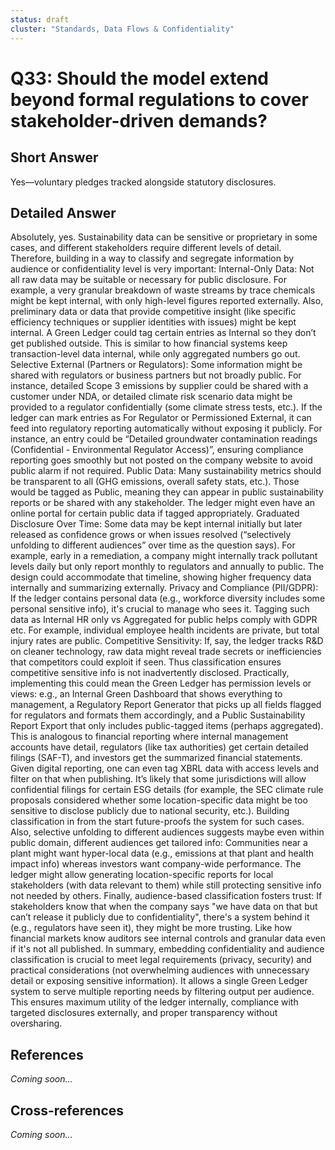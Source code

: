 ```yaml
---
status: draft
cluster: "Standards, Data Flows & Confidentiality"
---
```


# Q33: Should the model extend beyond formal regulations to cover stakeholder-driven demands?

## Short Answer

Yes—voluntary pledges tracked alongside statutory disclosures.

## Detailed Answer

Absolutely, yes. Sustainability data can be sensitive or proprietary in some cases, and different stakeholders require different levels of detail. Therefore, building in a way to classify and segregate information by audience or confidentiality level is very important:
Internal-Only Data: Not all raw data may be suitable or necessary for public disclosure. For example, a very granular breakdown of waste streams by trace chemicals might be kept internal, with only high-level figures reported externally. Also, preliminary data or data that provide competitive insight (like specific efficiency techniques or supplier identities with issues) might be kept internal. A Green Ledger could tag certain entries as Internal so they don’t get published outside. This is similar to how financial systems keep transaction-level data internal, while only aggregated numbers go out.
Selective External (Partners or Regulators): Some information might be shared with regulators or business partners but not broadly public. For instance, detailed Scope 3 emissions by supplier could be shared with a customer under NDA, or detailed climate risk scenario data might be provided to a regulator confidentially (some climate stress tests, etc.). If the ledger can mark entries as For Regulator or Permissioned External, it can feed into regulatory reporting automatically without exposing it publicly. For instance, an entry could be “Detailed groundwater contamination readings (Confidential - Environmental Regulator Access)”, ensuring compliance reporting goes smoothly but not posted on the company website to avoid public alarm if not required.
Public Data: Many sustainability metrics should be transparent to all (GHG emissions, overall safety stats, etc.). Those would be tagged as Public, meaning they can appear in public sustainability reports or be shared with any stakeholder. The ledger might even have an online portal for certain public data if tagged appropriately.
Graduated Disclosure Over Time: Some data may be kept internal initially but later released as confidence grows or when issues resolved (“selectively unfolding to different audiences” over time as the question says). For example, early in a remediation, a company might internally track pollutant levels daily but only report monthly to regulators and annually to public. The design could accommodate that timeline, showing higher frequency data internally and summarizing externally.
Privacy and Compliance (PII/GDPR): If the ledger contains personal data (e.g., workforce diversity includes some personal sensitive info), it's crucial to manage who sees it. Tagging such data as Internal HR only vs Aggregated for public helps comply with GDPR etc. For example, individual employee health incidents are private, but total injury rates are public.
Competitive Sensitivity: If, say, the ledger tracks R&D on cleaner technology, raw data might reveal trade secrets or inefficiencies that competitors could exploit if seen. Thus classification ensures competitive sensitive info is not inadvertently disclosed.
Practically, implementing this could mean the Green Ledger has permission levels or views:
e.g., an Internal Green Dashboard that shows everything to management,
a Regulatory Report Generator that picks up all fields flagged for regulators and formats them accordingly,
and a Public Sustainability Report Export that only includes public-tagged items (perhaps aggregated).
This is analogous to financial reporting where internal management accounts have detail, regulators (like tax authorities) get certain detailed filings (SAF-T), and investors get the summarized financial statements.
Given digital reporting, one can even tag XBRL data with access levels and filter on that when publishing. It’s likely that some jurisdictions will allow confidential filings for certain ESG details (for example, the SEC climate rule proposals considered whether some location-specific data might be too sensitive to disclose publicly due to national security, etc.). Building classification in from the start future-proofs the system for such cases.
Also, selective unfolding to different audiences suggests maybe even within public domain, different audiences get tailored info:
Communities near a plant might want hyper-local data (e.g., emissions at that plant and health impact info) whereas investors want company-wide performance. The ledger might allow generating location-specific reports for local stakeholders (with data relevant to them) while still protecting sensitive info not needed by others.
Finally, audience-based classification fosters trust: If stakeholders know that when the company says "we have data on that but can’t release it publicly due to confidentiality", there's a system behind it (e.g., regulators have seen it), they might be more trusting. Like how financial markets know auditors see internal controls and granular data even if it's not all published.
In summary, embedding confidentiality and audience classification is crucial to meet legal requirements (privacy, security) and practical considerations (not overwhelming audiences with unnecessary detail or exposing sensitive information). It allows a single Green Ledger system to serve multiple reporting needs by filtering output per audience. This ensures maximum utility of the ledger internally, compliance with targeted disclosures externally, and proper transparency without oversharing.

## References

*Coming soon...*

## Cross-references

*Coming soon...*
